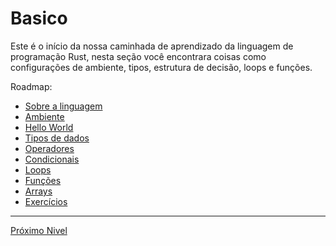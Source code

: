 # Basico

Este é o início da nossa caminhada de aprendizado da linguagem de programação Rust, nesta seção você encontrara coisas como configurações de ambiente, tipos, estrutura de decisão, loops e funções.

Roadmap:

- [Sobre a linguagem](./01-about.md)
- [Ambiente](./02-environment.md)
- [Hello World](./03-hello-world.md)
- [Tipos de dados](./04-data-types.md)
- [Operadores](./05-operators.md)
- [Condicionais](./06-conditions.md)
- [Loops](./07-loops.md)
- [Funções](./08-functions.md)
- [Arrays](./09-arrays.md)
- [Exercícios](./10-exercises.md)

<hr>

[Próximo Nivel](../intermediary-01/)